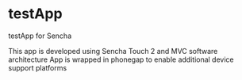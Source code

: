 testApp
=======

testApp for Sencha

This app is developed using Sencha Touch 2 and MVC software architecture
App is wrapped in phonegap to enable additional device support platforms

